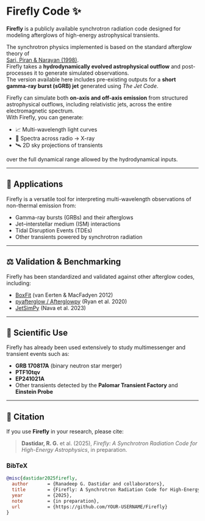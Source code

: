 # Firefly Code ✨  

**Firefly** is a publicly available synchrotron radiation code designed for modeling afterglows of high-energy astrophysical transients.  

The synchrotron physics implemented is based on the standard afterglow theory of  
[Sari, Piran & Narayan (1998)](https://doi.org/10.1086/311269).  
Firefly takes a **hydrodynamically evolved astrophysical outflow** and post-processes it to generate simulated observations.  
The version available here includes pre-existing outputs for a **short gamma-ray burst (sGRB) jet** generated using *The Jet Code*.  

Firefly can simulate both **on-axis and off-axis emission** from structured astrophysical outflows, including relativistic jets, across the entire electromagnetic spectrum.  
With Firefly, you can generate:  

- 📈 Multi-wavelength light curves  
- 🌌 Spectra across radio → X-ray  
- 🛰️ 2D sky projections of transients  

over the full dynamical range allowed by the hydrodynamical inputs.  

---

## 🔭 Applications  

Firefly is a versatile tool for interpreting multi-wavelength observations of non-thermal emission from:  

- Gamma-ray bursts (GRBs) and their afterglows  
- Jet–interstellar medium (ISM) interactions  
- Tidal Disruption Events (TDEs)  
- Other transients powered by synchrotron radiation  

---

## ⚖️ Validation & Benchmarking  

Firefly has been standardized and validated against other afterglow codes, including:  

- [BoxFit](https://doi.org/10.1088/0004-637X/751/2/155) (van Eerten & MacFadyen 2012)  
- [pyafterglow / Afterglowpy](https://doi.org/10.3847/1538-4357/ab91b8) (Ryan et al. 2020)  
- [JetSimPy](https://ui.adsabs.harvard.edu/abs/2023ApJ...945...60N) (Nava et al. 2023)  

---

## 🧩 Scientific Use  

Firefly has already been used extensively to study multimessenger and transient events such as:  

- **GRB 170817A** (binary neutron star merger)  
- **PTF10tqv**  
- **EP241021A**  
- Other transients detected by the **Palomar Transient Factory** and **Einstein Probe**  

---

## 📜 Citation  

If you use **Firefly** in your research, please cite:  

> **Dastidar, R. G.** et al. (2025), *Firefly: A Synchrotron Radiation Code for High-Energy Astrophysics*, in preparation.  

### BibTeX  
```bibtex
@misc{dastidar2025firefly,
  author       = {Ranadeep G. Dastidar and collaborators},
  title        = {Firefly: A Synchrotron Radiation Code for High-Energy Astrophysics},
  year         = {2025},
  note         = {in preparation},
  url          = {https://github.com/YOUR-USERNAME/Firefly}
}
